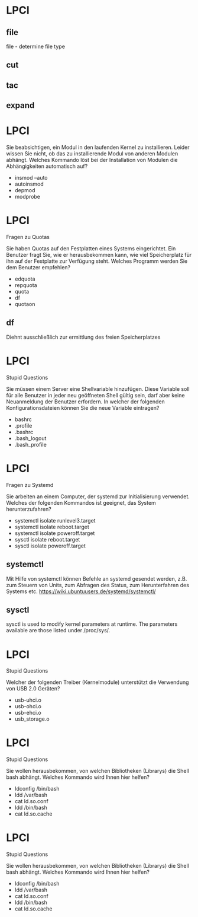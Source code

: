 # LPCI


## file

file - determine file type

## cut

## tac

## expand

# LPCI

Sie beabsichtigen, ein Modul in den laufenden Kernel zu installieren. Leider wissen Sie nicht, ob das zu installierende Modul von anderen Modulen abhängt. Welches Kommando löst bei der Installation von Modulen die Abhängigkeiten automatisch auf? 

- insmod –auto
- autoinsmod
- depmod
- modprobe


# LPCI

Fragen zu Quotas

Sie haben Quotas auf den Festplatten eines Systems eingerichtet. Ein Benutzer fragt Sie, wie er herausbekommen kann, wie viel Speicherplatz für ihn auf der Festplatte zur Verfügung steht. Welches Programm werden Sie dem Benutzer empfehlen? 

- edquota
- repquota
- quota
- df
- quotaon

## df 

Diehnt ausschließlich zur ermittlung des freien Speicherplatzes


# LPCI
Stupid Questions

Sie müssen einem Server eine Shellvariable hinzufügen. Diese Variable soll für alle Benutzer in jeder neu geöffneten Shell gültig sein, darf aber keine Neuanmeldung der Benutzer erfordern. In welcher der folgenden Konfigurationsdateien können Sie die neue Variable eintragen? 

- bashrc
- .profile
- .bashrc
- .bash_logout
- .bash_profile


# LPCI
Fragen zu Systemd

Sie arbeiten an einem Computer, der systemd zur Initialisierung verwendet. Welches der folgenden Kommandos ist geeignet, das System herunterzufahren?


- systemctl isolate runlevel3.target
- systemctl isolate reboot.target
- systemctl isolate poweroff.target
- sysctl isolate reboot.target
- sysctl isolate poweroff.target

## systemctl

Mit Hilfe von systemctl können Befehle an systemd gesendet werden, z.B. zum Steuern von Units, zum Abfragen des Status, zum Herunterfahren des Systems etc. 
https://wiki.ubuntuusers.de/systemd/systemctl/

## sysctl

sysctl is used to modify kernel parameters at runtime. The parameters available are those listed under /proc/sys/.


# LPCI
Stupid Questions

Welcher der folgenden Treiber (Kernelmodule) unterstützt die Verwendung von USB 2.0 Geräten? 

- usb-uhci.o
- usb-ohci.o
- usb-ehci.o
- usb_storage.o


# LPCI
Stupid Questions

Sie wollen herausbekommen, von welchen Bibliotheken (Librarys) die Shell bash abhängt. Welches Kommando wird Ihnen hier helfen? 

- ldconfig /bin/bash
- ldd /var/bash
- cat ld.so.conf
- ldd /bin/bash
- cat ld.so.cache

# LPCI
Stupid Questions

Sie wollen herausbekommen, von welchen Bibliotheken (Librarys) die Shell bash abhängt. Welches Kommando wird Ihnen hier helfen? 

- ldconfig /bin/bash
- ldd /var/bash
- cat ld.so.conf
- ldd /bin/bash
- cat ld.so.cache
